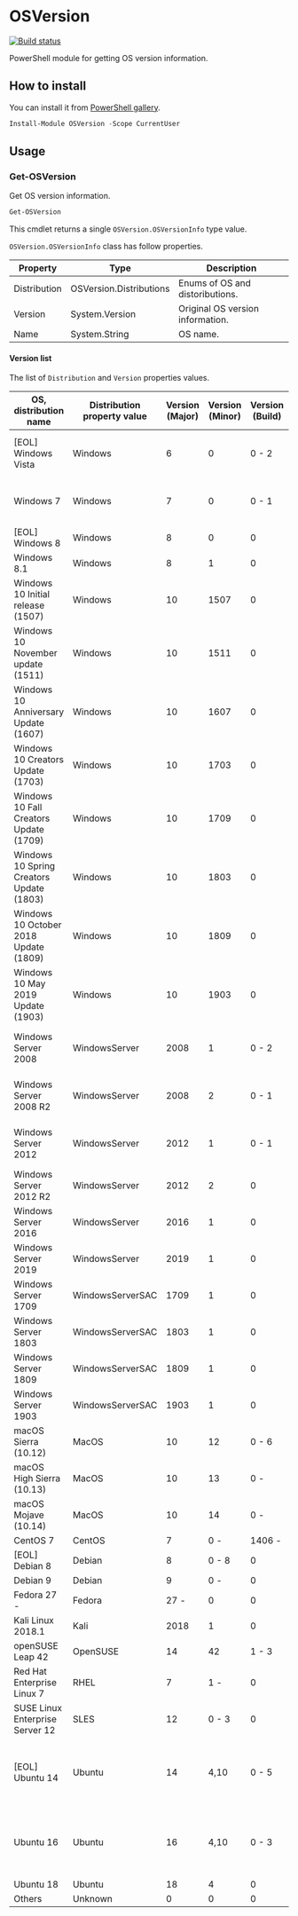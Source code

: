 # OSVersion

[![Build status](https://ci.appveyor.com/api/projects/status/ap98gg1ir7hb7pbx?svg=true)](https://ci.appveyor.com/project/stknohg/osversion)

PowerShell module for getting OS version information.

## How to install

You can install it from [PowerShell gallery](https://www.powershellgallery.com/packages/OSVersion).

```powershell
Install-Module OSVersion -Scope CurrentUser
```

## Usage

### Get-OSVersion

Get OS version information.

```powershell
Get-OSVersion
```

This cmdlet returns a single `OSVersion.OSVersionInfo` type value.

`OSVersion.OSVersionInfo` class has follow properties.

|Property|Type|Description|
|----|----|----|
|Distribution|OSVersion.Distributions|Enums of OS and distoributions.|
|Version|System.Version|Original OS version information.|
|Name|System.String|OS name.|

#### Version list 

The list of `Distribution` and `Version` properties values.

|OS, distribution name|Distribution<br>property value|Version<br>(Major)|Version<br>(Minor)|Version<br>(Build)|Remarks|
|----|----|----|----|----|----|
|[EOL] Windows Vista|Windows|6|0|0 - 2|Assign SP to build version|
|Windows 7|Windows|7|0|0 - 1|Assign SP to build version|
|[EOL] Windows 8|Windows|8|0|0||
|Windows 8.1|Windows|8|1|0||
|Windows 10 Initial release (1507)|Windows|10|1507|0||
|Windows 10 November update (1511)|Windows|10|1511|0||
|Windows 10 Anniversary Update (1607)|Windows|10|1607|0||
|Windows 10 Creators Update (1703)|Windows|10|1703|0||
|Windows 10 Fall Creators Update (1709)|Windows|10|1709|0||
|Windows 10 Spring Creators Update (1803)|Windows|10|1803|0||
|Windows 10 October 2018 Update (1809)|Windows|10|1809|0||
|Windows 10 May 2019 Update (1903)|Windows|10|1903|0||
|Windows Server 2008|WindowsServer|2008|1|0 - 2|Assign SP to build version|
|Windows Server 2008 R2|WindowsServer|2008|2|0 - 1|Assign SP to build version|
|Windows Server 2012|WindowsServer|2012|1|0 - 1|Assign SP to build version|
|Windows Server 2012 R2|WindowsServer|2012|2|0||
|Windows Server 2016|WindowsServer|2016|1|0||
|Windows Server 2019|WindowsServer|2019|1|0||
|Windows Server 1709|WindowsServerSAC|1709|1|0||
|Windows Server 1803|WindowsServerSAC|1803|1|0||
|Windows Server 1809|WindowsServerSAC|1809|1|0||
|Windows Server 1903|WindowsServerSAC|1903|1|0||
|macOS Sierra (10.12)|MacOS|10|12|0 - 6||
|macOS High Sierra (10.13)|MacOS|10|13|0 - ||
|macOS Mojave (10.14)|MacOS|10|14|0 - ||
|CentOS 7|CentOS|7|0 - |1406 - ||
|[EOL] Debian 8|Debian|8|0 - 8|0||
|Debian 9|Debian|9|0 - |0||
|Fedora 27 - |Fedora|27 -|0|0||
|Kali Linux 2018.1|Kali|2018|1|0||
|openSUSE Leap 42|OpenSUSE|14|42|1 - 3||
|Red Hat Enterprise Linux 7|RHEL|7|1 - |0||
|SUSE Linux Enterprise Server 12|SLES|12|0 - 3|0||
|[EOL] Ubuntu 14|Ubuntu|14|4,10|0 - 5|Assign LTS point release to build version.|
|Ubuntu 16|Ubuntu|16|4,10|0 - 3|Assign LTS point release to build version.|
|Ubuntu 18|Ubuntu|18|4|0||
|Others|Unknown|0|0|0||